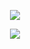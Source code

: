 <p align="center">
  <img src="https://khast3x.club/assets/demo/haunter_alt.png">
</p>

<p align="center">
  <img src="https://github-readme-stats.vercel.app/api?username=khast3x&show_icons=true">
</p>


<!--
**khast3x/khast3x** is a ✨ _special_ ✨ repository because its `README.md` (this file) appears on your GitHub profile.

Here are some ideas to get you started:

- 🔭 I’m currently working on ...
- 🌱 I’m currently learning ...
- 👯 I’m looking to collaborate on ...
- 🤔 I’m looking for help with ...
- 💬 Ask me about ...
- 📫 How to reach me: ...
- 😄 Pronouns: ...
- ⚡ Fun fact: ...
-->
